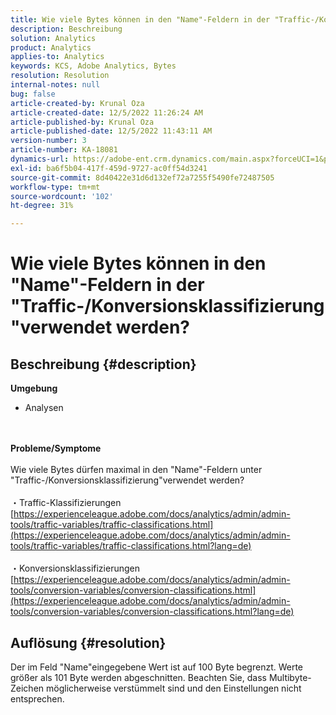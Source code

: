 ```yaml
---
title: Wie viele Bytes können in den "Name"-Feldern in der "Traffic-/Konversionsklassifizierung"verwendet werden?
description: Beschreibung
solution: Analytics
product: Analytics
applies-to: Analytics
keywords: KCS, Adobe Analytics, Bytes
resolution: Resolution
internal-notes: null
bug: false
article-created-by: Krunal Oza
article-created-date: 12/5/2022 11:26:24 AM
article-published-by: Krunal Oza
article-published-date: 12/5/2022 11:43:11 AM
version-number: 3
article-number: KA-18081
dynamics-url: https://adobe-ent.crm.dynamics.com/main.aspx?forceUCI=1&pagetype=entityrecord&etn=knowledgearticle&id=650ddda4-8f74-ed11-81aa-6045bd006c82
exl-id: ba6f5b04-417f-459d-9727-ac0ff54d3241
source-git-commit: 8d40422e31d6d132ef72a7255f5490fe72487505
workflow-type: tm+mt
source-wordcount: '102'
ht-degree: 31%

---
```


# Wie viele Bytes können in den &quot;Name&quot;-Feldern in der &quot;Traffic-/Konversionsklassifizierung&quot;verwendet werden?

## Beschreibung {#description}

<b>Umgebung</b>
- Analysen

<br> <br><b>Probleme/Symptome</b><br> <br>Wie viele Bytes dürfen maximal in den &quot;Name&quot;-Feldern unter &quot;Traffic-/Konversionsklassifizierung&quot;verwendet werden?<br> <br>・Traffic-Klassifizierungen
[https://experienceleague.adobe.com/docs/analytics/admin/admin-tools/traffic-variables/traffic-classifications.html](https://experienceleague.adobe.com/docs/analytics/admin/admin-tools/traffic-variables/traffic-classifications.html?lang=de)<br> <br>・Konversionsklassifizierungen
[https://experienceleague.adobe.com/docs/analytics/admin/admin-tools/conversion-variables/conversion-classifications.html](https://experienceleague.adobe.com/docs/analytics/admin/admin-tools/conversion-variables/conversion-classifications.html?lang=de)

## Auflösung {#resolution}


Der im Feld &quot;Name&quot;eingegebene Wert ist auf 100 Byte begrenzt. Werte größer als 101 Byte werden abgeschnitten. Beachten Sie, dass Multibyte-Zeichen möglicherweise verstümmelt sind und den Einstellungen nicht entsprechen.
